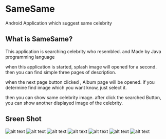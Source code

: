# SameSame
Android Application which suggest same celebrity

## What is SameSame?

This application is searching celebrity who resembled.
and Made by Java programming language

when this application is started, splash image will opened for a second.
then you can find simple three pages of description.

when the next page button clicked , Album page will be opened.
if you determine find image which you want know, just select it.

then you can show same celebrity image.
after click the searched Button, you can show another displayed image of the celebrity.

## Sreen Shot

![alt text](image/1.png)
![alt text](image/2.png)
![alt text](image/3.png)
![alt text](image/4.png)
![alt text](image/5.png)
![alt text](image/6.png)
![alt text](image/7.png)
